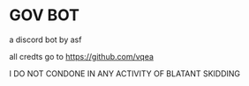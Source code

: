 # GOV BOT

a discord bot by asf

all credts go to https://github.com/vqea

I DO NOT CONDONE IN ANY ACTIVITY OF BLATANT SKIDDING
